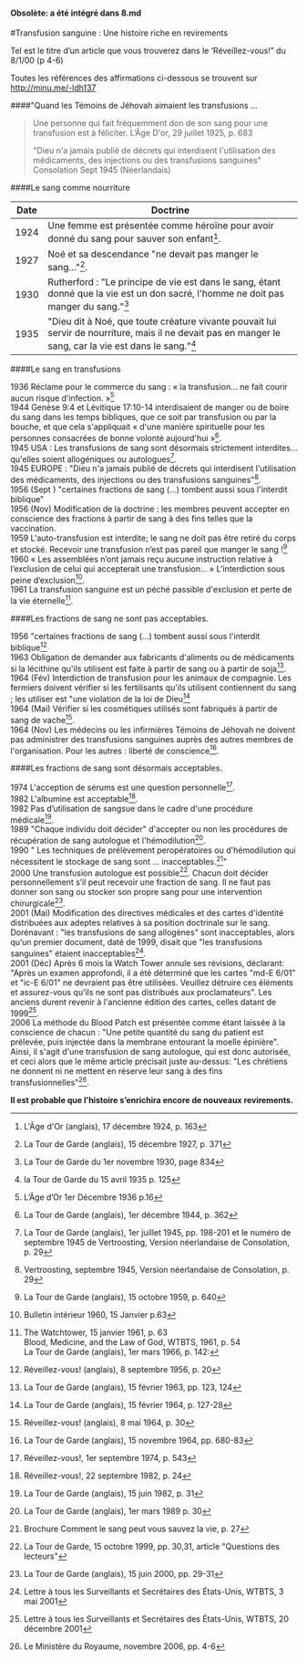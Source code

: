 ﻿#### Obsolète: a été intégré dans 8.md ####

#Transfusion sanguine : Une histoire riche en revirements 

Tel est le titre d’un article que vous trouverez dans le ‘Réveillez-vous!” du 8/1/00 (p 4-6) 

Toutes les références des affirmations ci-dessous se trouvent sur <http://minu.me/-ldh137>

####"Quand les Témoins de Jéhovah aimaient les transfusions … 

>	Une personne qui fait fréquemment don de son sang pour une transfusion est à féliciter. L’Âge D'or, 29 juillet 1925, p. 683  
>	
>	"Dieu n'a jamais publié de décrets qui interdisent l'utilisation des médicaments, des injections ou des transfusions sanguines" Consolation Sept 1945 (Néerlandais)

####Le sang comme nourriture

Date|Doctrine
----|---------
1924|Une femme est présentée comme héroïne pour avoir donné du sang pour sauver son enfant[^1].  
1927|Noé et sa descendance "ne devait pas manger le sang…"[^2].  
1930|Rutherford : "Le principe de vie est dans le sang, étant donné que la vie est un don sacré, l'homme ne doit pas manger du sang."[^3]  
1935|"Dieu dit à Noé, que toute créature vivante pouvait lui servir de nourriture, mais il ne devait pas en manger le sang, car la vie est dans le sang."[^4]

####Le sang en transfusions

1936 Réclame pour le commerce du sang : « la transfusion… ne fait courir aucun risque d’infection. »[^5]  
1944 Genèse 9:4 et Lévitique 17:10-14 interdisaient de manger ou de boire du sang dans les temps bibliques, que ce soit par transfusion ou par la bouche, et que cela s'appliquait « d'une manière spirituelle pour les personnes consacrées de bonne volonté aujourd'hui »[^6].  
1945 USA : Les transfusions de sang sont désormais strictement interdites… qu'elles soient allogéniques ou autologues[^7].  
1945 EUROPE : "Dieu n'a jamais publié de décrets qui interdisent l'utilisation des médicaments, des injections ou des transfusions sanguines"[^8].  
1956 (Sept ) "certaines fractions de sang (…) tombent aussi sous l'interdit biblique"  
1956 (Nov) Modification de la doctrine : les membres peuvent accepter en conscience des fractions à partir de sang à des fins telles que la vaccination.  
1959 L'auto-transfusion est interdite; le sang ne doit pas être retiré du corps et stocké. Recevoir une transfusion n’est pas pareil que manger le sang ![^9]  
1960 « Les assemblées n’ont jamais reçu aucune instruction relative à l’exclusion de celui qui accepterait une transfusion… » L’interdiction sous peine d’exclusion[^10].  
1961 La transfusion sanguine est un péché passible d'exclusion et perte de la vie éternelle[^11].  

####Les fractions de sang ne sont pas acceptables.

1956 "certaines fractions de sang (...) tombent aussi sous l'interdit biblique[^12]  
1963 Obligation de demander aux fabricants d'aliments ou de médicaments si la lécithine qu'ils utilisent est faite à partir de sang ou à partir de soja[^13].  
1964 (Fév) Interdiction de transfusion pour les animaux de compagnie. Les fermiers doivent vérifier si les fertilisants qu'ils utilisent contiennent du sang ; les utiliser est "une violation de la loi de Dieu[^14]  
1964 (Mai) Vérifier si les cosmétiques utilisés sont fabriqués à partir de sang de vache[^15].  
1964 (Nov) Les médecins ou les infirmières Témoins de Jéhovah ne doivent pas administrer des transfusions sanguines auprès des autres membres de l'organisation. Pour les autres : liberté de conscience[^16].  

####Les fractions de sang sont désormais acceptables. 

1974 L'acception de sérums est une question personnelle[^17].  
1982 L'albumine est acceptable[^18].  
1982 Pas d’utilisation de sangsue dans le cadre d'une procédure médicale[^19].  
1989 "Chaque individu doit décider" d'accepter ou non les procédures de récupération de sang autologue et l'hémodilution[^20].  
1990 " Les techniques de prélèvement peropératoires ou d'hémodilution qui nécessitent le stockage de sang sont … inacceptables.[^21]"  
2000 Une transfusion autologue est possible[^22].
Chacun doit décider personnellement s’il peut recevoir une fraction de sang. Il ne faut pas donner son sang ou stocker son propre sang pour une intervention chirurgicale[^23].  
2001 (Mai) Modification des directives médicales et des cartes d'identité distribuées aux adeptes relatives à sa position doctrinale sur le sang. Dorénavant : "les transfusions de sang allogènes" sont inacceptables, alors qu’un premier document, daté de 1999, disait que "les transfusions sanguines" étaient inacceptables[^24].  
2001 (Déc) Après 6 mois la Watch Tower annule ses révisions, déclarant: "Après un examen approfondi, il a été déterminé que les cartes "md-E 6/01" et "ic-E 6/01" ne devraient pas être utilisées. Veuillez détruire ces éléments et assurez-vous qu'ils ne sont pas distribués aux proclamateurs". Les anciens durent revenir à l'ancienne édition des cartes, celles datant de 1999[^25].  
2006 La méthode du Blood Patch est présentée comme étant laissée à la conscience de chacun : "Une petite quantité du sang du patient est prélevée, puis injectée dans la membrane entourant la moelle épinière". Ainsi, il s'agit d'une transfusion de sang autologue, qui est donc autorisée, et ceci alors que le même article précisait juste au-dessus: "Les chrétiens ne donnent ni ne mettent en réserve leur sang à des fins transfusionnelles"[^26].  

**Il est probable que l’histoire s’enrichira encore de nouveaux revirements.**

[^1]: L'Âge d'Or (anglais), 17 décembre 1924, p. 163
[^2]: La Tour de Garde (anglais), 15 décembre 1927, p. 371
[^3]: La Tour de Garde du 1er novembre 1930, page 834
[^4]: la Tour de Garde du 15 avril 1935 p. 125
[^5]: L’Âge d’Or 1er Décembre 1936 p.16
[^6]: La Tour de Garde (anglais), 1er décembre 1944, p. 362
[^7]: La Tour de Garde (anglais), 1er juillet 1945, pp. 198-201 et le numéro de septembre 1945 de Vertroosting, Version néerlandaise de Consolation, p. 29
[^8]: Vertroosting, septembre 1945, Version néerlandaise de Consolation, p. 29
[^9]: La Tour de Garde (anglais), 15 octobre 1959, p. 640
[^10]: Bulletin intérieur 1960, 15 Janvier p.63
[^11]: The Watchtower, 15 janvier 1961, p. 63  
Blood, Medicine, and the Law of God, WTBTS, 1961, p. 54  
La Tour de Garde (anglais), 1er mars 1966, p. 142:
[^12]: Réveillez-vous! (anglais), 8 septembre 1956, p. 20
[^13]: La Tour de Garde (anglais), 15 février 1963, pp. 123, 124
[^14]: La Tour de Garde (anglais), 15 février 1964, p. 127-28
[^15]: Réveillez-vous! (anglais), 8 mai 1964, p. 30
[^16]: La Tour de Garde (anglais), 15 novembre 1964, pp. 680-83
[^17]: Réveillez-vous!, 1er septembre 1974, p. 543
[^18]: Réveillez-vous!, 22 septembre 1982, p. 24
[^19]: La Tour de Garde (anglais), 15 juin 1982, p. 31
[^20]: La Tour de Garde (anglais), 1er mars 1989 p. 30
[^21]: Brochure Comment le sang peut vous sauvez la vie, p. 27
[^22]: La Tour de Garde, 15 octobre 1999, pp. 30,31, article "Questions des lecteurs"
[^23]: La Tour de Garde (anglais), 15 juin 2000, pp. 29-31
[^24]: Lettre à tous les Surveillants et Secrétaires des États-Unis, WTBTS, 3 mai 2001
[^25]: Lettre à tous les Surveillants et Secrétaires des États-Unis, WTBTS, 20 décembre 2001
[^26]: Le Ministère du Royaume, novembre 2006, pp. 4-6
